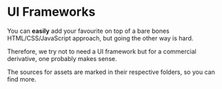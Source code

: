 # UI Frameworks

You can **easily** add your favourite on top of a bare bones HTML/CSS/JavaScript approach, but going the other way is hard.

Therefore, we try not to need a UI framework but for a commercial derivative, one probably makes sense.

The sources for assets are marked in their respective folders, so you can find more.
